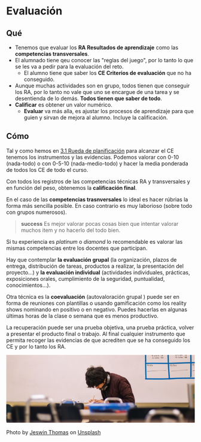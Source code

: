# Evaluación

## Qué
* Tenemos que evaluar los **RA Resultados de aprendizaje** como las **competencias transversales**.
* El alumnado tiene qeu conocer las "reglas del juego", por lo tanto lo que se les va a pedir para la evaluación del reto.
  * El alumno tiene que saber los **CE Criterios de evaluación** que no ha conseguido.
* Aunque muchas actividades son en grupo, todos tienen que conseguir los RA, por lo tanto no vale que uno se encargue de una tarea y se desentienda de lo demás. **Todos tienen que saber de todo**.
* **Calificar** es obtener un valor numérico.
  * **Evaluar** va más alla, es ajustar los procesos de aprendizaje para que guien y sirvan de mejora al alumno. Incluye la calificación.

## Cómo

Tal y como hemos en [3.1 Rueda de planificación](https://catedu.github.io/ACbR/evaluacion/rueda.html) para alcanzar el CE tenemos los instrumentos y las evidencias. Podemos valorar con 0-10 (nada-todo) o con 0-5-10 (nada-medio-todo) y hacer la media ponderada de todos los CE de todo el curso.

Con todos los registros de las competencias técnicas RA y transversales y en función del peso, obtenemos la **calificación final**.

En el caso de las **competencias trasnversales** lo ideal es hacer rúbrias la forma más sencilla posible. En caso contrario es muy laborioso (sobre todo con grupos numerosos).

>**success**
>Es mejor valorar pocas cosas bien que intentar valorar muchos item y no hacerlo del todo bien.

Si tu experiencia es *platinum* o *diamond* lo recomendable es valorar las mismas competencias entre los docentes que participan.

Hay que contemplar **la evaluación grupal** (la organización, plazos de entrega, distribución de tareas, productos a realizar, la presentación del proyecto...) y **la evaluación individual** (actividades individuales, prácticas, exposiciones orales, cumplimiento de la seguridad, puntualidad, conocimientos...).

Otra técnica es la **coevaluación** (autovaloración grupal ) puede ser en forma de reuniones con plantillas o usando gamificación como los reality shows nominando en positivo o en negativo. Puedes hacerlas en algunas últimas horas de la clase o semana que es menos productivo.

La recuperación puede ser una prueba objetiva, una prueba práctica, volver a presentar el producto final o trabajo. Al final cualquier instrumento que permita recoger las evidencias de que acrediten que se ha conseguido los CE y por lo tanto los RA.

![](/assets/evaluation.png)

Photo by <a href="https://unsplash.com/@jeswinthomas?utm_source=unsplash&utm_medium=referral&utm_content=creditCopyText">Jeswin Thomas</a> on <a href="https://unsplash.com/s/photos/exam?utm_source=unsplash&utm_medium=referral&utm_content=creditCopyText">Unsplash</a>
  
